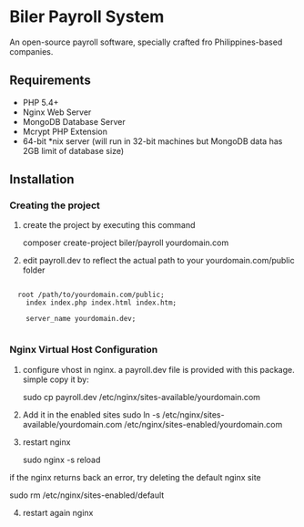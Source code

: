 # Biler Payroll System

An open-source payroll software,  specially crafted fro Philippines-based companies.

## Requirements

- PHP 5.4+
- Nginx Web Server
- MongoDB Database Server
- Mcrypt PHP Extension
- 64-bit *nix server (will run in 32-bit machines but MongoDB data has 2GB limit of database size)

## Installation

### Creating the project

1. create the project by executing this command

   composer create-project biler/payroll yourdomain.com

2. edit payroll.dev to reflect the actual path to your yourdomain.com/public folder

```
  
  root /path/to/yourdomain.com/public;
	index index.php index.html index.htm;

	server_name yourdomain.dev;
	
```

### Nginx Virtual Host  Configuration

1. configure vhost in nginx. a payroll.dev file is provided with this package. simple copy it by:

    sudo cp payroll.dev /etc/nginx/sites-available/yourdomain.com

2. Add it in the enabled sites 
    sudo ln -s /etc/nginx/sites-available/yourdomain.com /etc/nginx/sites-enabled/yourdomain.com

3. restart nginx

   sudo nginx -s reload

if the nginx returns back an error, try deleting the default nginx site

   sudo rm /etc/nginx/sites-enabled/default

4. restart again nginx
